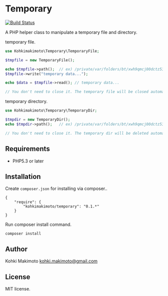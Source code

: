 # Temporary

[![Build Status](https://travis-ci.org/kohkimakimoto/Temporary.svg)](https://travis-ci.org/kohkimakimoto/Temporary)

A PHP helper class to manipulate a temporary file and directory.

temporary file.

```php
use Kohkimakimoto\Temporary\TemporaryFile;

$tmpfile = new TemporaryFile();

echo $tmpfile->path();  // ex) /private/var/folders/bt/xwh9qmcj00dctz53_rxclgtr0000gn/T/phpqWK5fj
$tmpfile->write("temporary data...");

echo $data = $tmpfile->read(); // temporary data...

// You don't need to close it. The temporary file will be closed automatically when the object removes.
```

temporary directory.

```php
use Kohkimakimoto\Temporary\TemporaryDir;

$tmpdir = new TemporaryDir();
echo $tmpdir->path();   // ex) /private/var/folders/bt/xwh9qmcj00dctz53_rxclgtr0000gn/T/KFHg4L

// You don't need to close it. The temporary dir will be deleted automatically when the object removes.
```

## Requirements

* PHP5.3 or later


## Installation

Create `composer.json` for installing via composer..

```
{
    "require": {
        "kohkimakimoto/temporary": "0.1.*"
    }
}
```

Run composer install command.

```
composer install
```

## Author

Kohki Makimoto <kohki.makimoto@gmail.com>

## License

MIT license.
